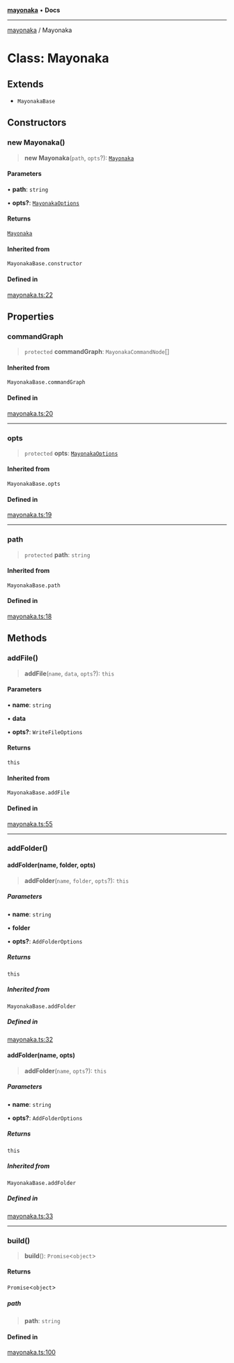 [**mayonaka**](README.md) • **Docs**

***

[mayonaka](README.md) / Mayonaka

# Class: Mayonaka

## Extends

- `MayonakaBase`

## Constructors

### new Mayonaka()

> **new Mayonaka**(`path`, `opts`?): [`Mayonaka`](Class.Mayonaka.md)

#### Parameters

• **path**: `string`

• **opts?**: [`MayonakaOptions`](TypeAlias.MayonakaOptions.md)

#### Returns

[`Mayonaka`](Class.Mayonaka.md)

#### Inherited from

`MayonakaBase.constructor`

#### Defined in

[mayonaka.ts:22](https://github.com/ragrag/mayonaka/blob/f312b51cd0f2fb638e213ba97aa230bf7c0be53a/src/mayonaka.ts#L22)

## Properties

### commandGraph

> `protected` **commandGraph**: `MayonakaCommandNode`[]

#### Inherited from

`MayonakaBase.commandGraph`

#### Defined in

[mayonaka.ts:20](https://github.com/ragrag/mayonaka/blob/f312b51cd0f2fb638e213ba97aa230bf7c0be53a/src/mayonaka.ts#L20)

***

### opts

> `protected` **opts**: [`MayonakaOptions`](TypeAlias.MayonakaOptions.md)

#### Inherited from

`MayonakaBase.opts`

#### Defined in

[mayonaka.ts:19](https://github.com/ragrag/mayonaka/blob/f312b51cd0f2fb638e213ba97aa230bf7c0be53a/src/mayonaka.ts#L19)

***

### path

> `protected` **path**: `string`

#### Inherited from

`MayonakaBase.path`

#### Defined in

[mayonaka.ts:18](https://github.com/ragrag/mayonaka/blob/f312b51cd0f2fb638e213ba97aa230bf7c0be53a/src/mayonaka.ts#L18)

## Methods

### addFile()

> **addFile**(`name`, `data`, `opts`?): `this`

#### Parameters

• **name**: `string`

• **data**

• **opts?**: `WriteFileOptions`

#### Returns

`this`

#### Inherited from

`MayonakaBase.addFile`

#### Defined in

[mayonaka.ts:55](https://github.com/ragrag/mayonaka/blob/f312b51cd0f2fb638e213ba97aa230bf7c0be53a/src/mayonaka.ts#L55)

***

### addFolder()

#### addFolder(name, folder, opts)

> **addFolder**(`name`, `folder`, `opts`?): `this`

##### Parameters

• **name**: `string`

• **folder**

• **opts?**: `AddFolderOptions`

##### Returns

`this`

##### Inherited from

`MayonakaBase.addFolder`

##### Defined in

[mayonaka.ts:32](https://github.com/ragrag/mayonaka/blob/f312b51cd0f2fb638e213ba97aa230bf7c0be53a/src/mayonaka.ts#L32)

#### addFolder(name, opts)

> **addFolder**(`name`, `opts`?): `this`

##### Parameters

• **name**: `string`

• **opts?**: `AddFolderOptions`

##### Returns

`this`

##### Inherited from

`MayonakaBase.addFolder`

##### Defined in

[mayonaka.ts:33](https://github.com/ragrag/mayonaka/blob/f312b51cd0f2fb638e213ba97aa230bf7c0be53a/src/mayonaka.ts#L33)

***

### build()

> **build**(): `Promise`\<`object`\>

#### Returns

`Promise`\<`object`\>

##### path

> **path**: `string`

#### Defined in

[mayonaka.ts:100](https://github.com/ragrag/mayonaka/blob/f312b51cd0f2fb638e213ba97aa230bf7c0be53a/src/mayonaka.ts#L100)
